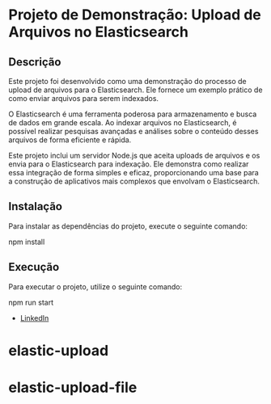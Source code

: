 # Projeto de Demonstração: Upload de Arquivos no Elasticsearch

## Descrição
Este projeto foi desenvolvido como uma demonstração do processo de upload de arquivos para o Elasticsearch. Ele fornece um exemplo prático de como enviar arquivos para serem indexados.

O Elasticsearch é uma ferramenta poderosa para armazenamento e busca de dados em grande escala. Ao indexar arquivos no Elasticsearch, é possível realizar pesquisas avançadas e análises sobre o conteúdo desses arquivos de forma eficiente e rápida.

Este projeto inclui um servidor Node.js que aceita uploads de arquivos e os envia para o Elasticsearch para indexação. Ele demonstra como realizar essa integração de forma simples e eficaz, proporcionando uma base para a construção de aplicativos mais complexos que envolvam o Elasticsearch.

## Instalação
Para instalar as dependências do projeto, execute o seguinte comando:

npm install


## Execução
Para executar o projeto, utilize o seguinte comando:

npm run start


- [LinkedIn](https://www.linkedin.com/in/mathcard-dev/)
# elastic-upload
# elastic-upload-file
